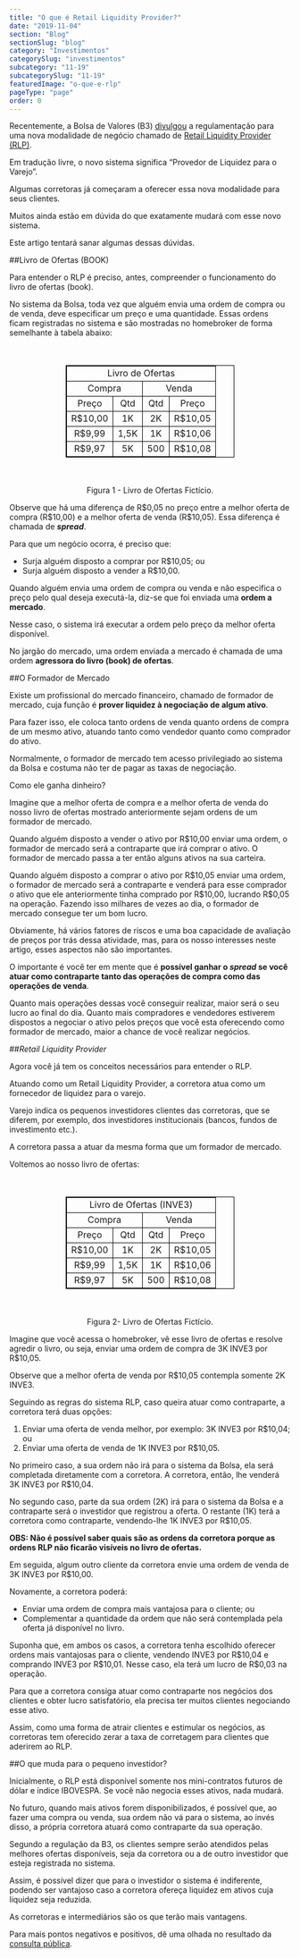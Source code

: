 ```yaml
---
title: "O que é Retail Liquidity Provider?"
date: "2019-11-04"
section: "Blog"
sectionSlug: "blog"
category: "Investimentos"
categorySlug: "investimentos"
subcategory: "11-19"
subcategorySlug: "11-19"
featuredImage: "o-que-e-rlp"
pageType: "page"
order: 0
---
```



Recentemente, a Bolsa de Valores (B3) [divulgou](http://www.b3.com.br/pt_br/regulacao/consulta-publica/rlp-e-novas-regras-para-oferta-direta/) a regulamentação para uma nova modalidade de negócio chamado de [Retail Liquidity Provider (RLP)](http://www.b3.com.br/pt_br/solucoes/plataformas/puma-trading-system/para-participantes-e-traders/regras-e-parametros-de-negociacao/novo-tipo-de-oferta-retail-liquidity-provider-rlp/).

Em tradução livre, o novo sistema significa “Provedor de Liquidez para o Varejo”.

Algumas corretoras já começaram a oferecer essa nova modalidade para seus clientes.

Muitos ainda estão em dúvida do que exatamente mudará com esse novo sistema.

Este artigo tentará sanar algumas dessas dúvidas.


##Livro de Ofertas (BOOK)

Para entender o RLP é preciso, antes, compreender o funcionamento do livro de ofertas (book).

No sistema da Bolsa, toda vez que alguém envia uma ordem de compra ou de venda, deve especificar um preço e uma quantidade. Essas ordens ficam registradas no sistema e são mostradas no homebroker de forma semelhante à tabela abaixo:


<table style="border: 1px solid black; width:60%; margin:50px auto;">
<thead style="border: 1px solid black; text-align:center;">
<tr>
<td colspan="4" style="border: 1px solid black;text-align:center;">Livro de Ofertas</td>
</tr>
<tr>
<td colspan="2" style="border: 1px solid black;text-align:center;">Compra</td>
<td colspan="2" style="border: 1px solid black;text-align:center;">Venda</td>
</tr>
</thead>
<tbody style="border: 1px solid black; text-align:center;">
<tr>
<td style="border: 1px solid black; text-align:center;">Preço</td>
<td style="border: 1px solid black; text-align:center;">Qtd</td>
<td style="border: 1px solid black; text-align:center;">Qtd</td>
<td style="border: 1px solid black; text-align:center;">Preço</td>

</tr>
<tr>
<td style="border: 1px solid black;text-align:center;">R$10,00</td>
<td style="border: 1px solid black;text-align:center;">1K</td>
<td style="border: 1px solid black;text-align:center;">2K</td>
<td style="border: 1px solid black;text-align:center;">R$10,05</td>

</tr>
<tr>
<td style="border: 1px solid black;text-align:center;">R$9,99</td>
<td style="border: 1px solid black;text-align:center;">1,5K</td>
<td style="border: 1px solid black;text-align:center;">1K</td>
<td style="border: 1px solid black;text-align:center;">R$10,06</td>

</tr>
<tr>
<td style="border: 1px solid black;text-align:center;">R$9,97</td>
<td style="border: 1px solid black;text-align:center;">5K</td>
<td style="border: 1px solid black;text-align:center;">500</td>
<td style="border: 1px solid black;text-align:center;">R$10,08</td>

</tr>
</tbody>
</table>

<p class="legenda" style="text-align:center">Figura 1 - Livro de Ofertas Fictício.</p>

Observe que há uma diferença de R\$0,05 no preço entre a melhor oferta de compra (R\$10,00) e a melhor oferta de venda (R\$10,05). Essa diferença é chamada de ***spread***.

Para que um negócio ocorra, é preciso que:

- Surja alguém disposto a comprar por R\$10,05; ou
- Surja alguém disposto a vender a R\$10,00.

Quando alguém envia uma ordem de compra ou venda e não especifica o preço pelo qual deseja executá-la, diz-se que foi enviada uma **ordem a mercado**.

Nesse caso, o sistema irá executar a ordem pelo preço da melhor oferta disponível.

No jargão do mercado, uma ordem enviada a mercado é chamada de uma ordem **agressora do livro (book) de ofertas**.

##O Formador de Mercado

Existe um profissional do mercado financeiro, chamado de formador de mercado, cuja função é **prover liquidez à negociação de algum ativo**.

Para fazer isso, ele coloca tanto ordens de venda quanto ordens de compra de um mesmo ativo, atuando tanto como vendedor quanto como comprador do ativo.

Normalmente, o formador de mercado tem acesso privilegiado ao sistema da Bolsa e costuma não ter de pagar as taxas de negociação.

Como ele ganha dinheiro?

Imagine que a melhor oferta de compra e a melhor oferta de venda do nosso livro de ofertas mostrado anteriormente sejam ordens de um formador de mercado.

Quando alguém disposto a vender o ativo por R\$10,00 enviar uma ordem, o formador de mercado será a contraparte que irá comprar o ativo. O formador de mercado passa a ter então alguns ativos na sua carteira.

Quando alguém disposto a comprar o ativo por R\$10,05 enviar uma ordem, o formador de mercado será a contraparte e venderá para esse comprador o ativo que ele anteriormente tinha comprado por R\$10,00, lucrando R\$0,05 na operação. Fazendo isso milhares de vezes ao dia, o formador de mercado consegue ter um bom lucro.

Obviamente, há vários fatores de riscos e uma boa capacidade de avaliação de preços por trás dessa atividade, mas, para os nosso interesses neste artigo, esses aspectos não são importantes.

O importante é você ter em mente que é **possível ganhar o *spread* se você atuar como contraparte tanto das operações de compra como das operações de venda**.

Quanto mais operações dessas você conseguir realizar, maior será o seu lucro ao final do dia. Quanto mais compradores e vendedores estiverem dispostos a negociar o ativo pelos preços que você esta oferecendo como formador de mercado, maior a chance de você realizar negócios.

##*Retail Liquidity Provider*

Agora você já tem os conceitos necessários para entender o RLP.

Atuando como um Retail Liquidity Provider, a corretora atua como um fornecedor de liquidez para o varejo.

Varejo indica os pequenos investidores clientes das corretoras, que se diferem, por exemplo, dos investidores institucionais (bancos, fundos de investimento etc.).

A corretora passa a atuar da mesma forma que um formador de mercado.

Voltemos ao nosso livro de ofertas:

<table style="border: 1px solid black; width:60%; margin:50px auto;">
<thead style="border: 1px solid black; text-align:center;">
<tr>
<td colspan="4" style="border: 1px solid black;text-align:center;">Livro de Ofertas (INVE3)</td>
</tr>
<tr>
<td colspan="2" style="border: 1px solid black;text-align:center;">Compra</td>
<td colspan="2" style="border: 1px solid black;text-align:center;">Venda</td>
</tr>
</thead>
<tbody style="border: 1px solid black; text-align:center;">
<tr>
<td style="border: 1px solid black; text-align:center;">Preço</td>
<td style="border: 1px solid black; text-align:center;">Qtd</td>
<td style="border: 1px solid black; text-align:center;">Qtd</td>
<td style="border: 1px solid black; text-align:center;">Preço</td>

</tr>
<tr>
<td style="border: 1px solid black;text-align:center;">R$10,00</td>
<td style="border: 1px solid black;text-align:center;">1K</td>
<td style="border: 1px solid black;text-align:center;">2K</td>
<td style="border: 1px solid black;text-align:center;">R$10,05</td>

</tr>
<tr>
<td style="border: 1px solid black;text-align:center;">R$9,99</td>
<td style="border: 1px solid black;text-align:center;">1,5K</td>
<td style="border: 1px solid black;text-align:center;">1K</td>
<td style="border: 1px solid black;text-align:center;">R$10,06</td>

</tr>
<tr>
<td style="border: 1px solid black;text-align:center;">R$9,97</td>
<td style="border: 1px solid black;text-align:center;">5K</td>
<td style="border: 1px solid black;text-align:center;">500</td>
<td style="border: 1px solid black;text-align:center;">R$10,08</td>

</tr>
</tbody>
</table>

<p class="legenda" style="text-align:center">Figura 2- Livro de Ofertas Fictício.</p>

Imagine que você acessa o homebroker, vê esse livro de ofertas e resolve agredir o livro, ou seja, enviar uma ordem de compra de 3K INVE3 por R\$10,05.

Observe que a melhor oferta de venda por R\$10,05 contempla somente 2K INVE3.

Seguindo as regras do sistema RLP, caso queira atuar como contraparte, a corretora terá duas opções:

1. Enviar uma oferta de venda melhor, por exemplo: 3K INVE3 por R\$10,04; ou
2. Enviar uma oferta de venda de 1K INVE3 por R\$10,05.

No primeiro caso, a sua ordem não irá para o sistema da Bolsa, ela será completada diretamente com a corretora. A corretora, então, lhe venderá 3K INVE3 por R\$10,04.

No segundo caso, parte da sua ordem (2K) irá para o sistema da Bolsa e a contraparte será o investidor que registrou a oferta. O restante (1K) terá a corretora como contraparte, vendendo-lhe 1K INVE3 por R\$10,05.

**OBS: Não é possível saber quais são as ordens da corretora porque as ordens RLP não ficarão visíveis no livro de ofertas.**

Em seguida, algum outro cliente da corretora envie uma ordem de venda de 3K INVE3 por R$10,00.

Novamente, a corretora poderá:

- Enviar uma ordem de compra mais vantajosa para o cliente; ou
- Complementar a quantidade da ordem que não será contemplada pela oferta já disponível no livro.

Suponha que, em ambos os casos, a corretora tenha escolhido oferecer ordens mais vantajosas para o cliente, vendendo INVE3 por R\$10,04 e comprando INVE3 por R\$10,01. Nesse caso, ela terá um lucro de R\$0,03 na operação.

Para que a corretora consiga atuar como contraparte nos negócios dos clientes e obter lucro satisfatório, ela precisa ter muitos clientes negociando esse ativo.

Assim, como uma forma de atrair clientes e estimular os negócios, as corretoras tem oferecido zerar a taxa de corretagem para clientes que aderirem ao RLP.

##O que muda para o pequeno investidor?

Inicialmente, o RLP está disponível somente nos mini-contratos futuros de dólar e índice IBOVESPA. Se você não negocia esses ativos, nada mudará.

No futuro, quando mais ativos forem disponibilizados, é possível que, ao fazer uma compra ou venda, sua ordem não vá para o sistema, ao invés disso, a própria corretora atuará como contraparte da sua operação.

Segundo a regulação da B3, os clientes sempre serão atendidos pelas melhores ofertas disponíveis, seja da corretora ou a de outro investidor que esteja registrada no sistema.

Assim, é possível dizer que para o investidor o sistema é indiferente, podendo ser vantajoso caso a corretora ofereça liquidez em ativos cuja liquidez seja reduzida.

As corretoras e intermediários são os que terão mais vantagens.

Para mais pontos negativos e positivos, dê uma olhada no resultado da [consulta pública](http://www.b3.com.br/pt_br/regulacao/consulta-publica/rlp-e-novas-regras-para-oferta-direta/).
